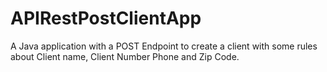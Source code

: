 # APIRestPostClientApp
A Java application with a POST Endpoint to create a client with some rules about Client name, Client Number Phone and Zip Code.
